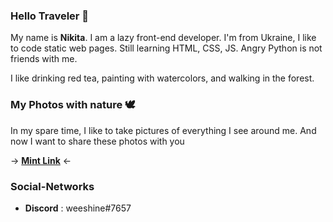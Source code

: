 ### Hello Traveler 🌌

My name is <b>Nikita</b>. I am a lazy front-end developer.
I'm from Ukraine, I like to code static web pages. 
Still learning HTML, CSS, JS. Angry Python is not friends with me.

I like drinking red tea, painting with watercolors, and walking in the forest.

### My Photos with nature 🕊️

In my spare time, I like to take pictures of everything I see around me. And now I want to share these photos with you

-> [<b>Mint Link</b>](https:/github.com/weeshineweb) <-
### Social-Networks 

* <b>Discord</b> : weeshine#7657
